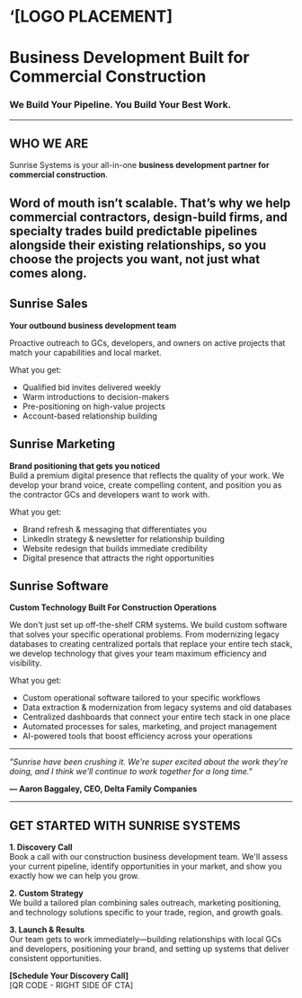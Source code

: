 # ‘\[LOGO PLACEMENT\] 

# Business Development Built for Commercial Construction

### We Build Your Pipeline. You Build Your Best Work. 

---

## WHO WE ARE 

Sunrise Systems is your all-in-one **business development partner for commercial construction**.

Word of mouth isn’t scalable. That’s why we help commercial contractors, design-build firms, and specialty trades build predictable pipelines alongside their existing relationships, so you choose the projects you want, not just what comes along.  
---

## Sunrise Sales

**Your outbound business development team**

Proactive outreach to GCs, developers, and owners on active projects that match your capabilities and local market. 

What you get:

* Qualified bid invites delivered weekly  
* Warm introductions to decision-makers  
* Pre-positioning on high-value projects  
* Account-based relationship building

## Sunrise Marketing

**Brand positioning that gets you noticed**  
Build a premium digital presence that reflects the quality of your work. We develop your brand voice, create compelling content, and position you as the contractor GCs and developers want to work with. 

What you get:

* Brand refresh & messaging that differentiates you  
* LinkedIn strategy & newsletter for relationship building  
* Website redesign that builds immediate credibility  
* Digital presence that attracts the right opportunities

## Sunrise Software

**Custom Technology Built For Construction Operations**

We don't just set up off-the-shelf CRM systems. We build custom software that solves your specific operational problems. From modernizing legacy databases to creating centralized portals that replace your entire tech stack, we develop technology that gives your team maximum efficiency and visibility. 

What you get:

* Custom operational software tailored to your specific workflows  
* Data extraction & modernization from legacy systems and old databases  
* Centralized dashboards that connect your entire tech stack in one place  
* Automated processes for sales, marketing, and project management  
* AI-powered tools that boost efficiency across your operations

---

*"Sunrise have been crushing it. We're super excited about the work they're doing, and I think we'll continue to work together for a long time."*

**— Aaron Baggaley, CEO, Delta Family Companies**

---

## **GET STARTED WITH SUNRISE SYSTEMS** 

**1\. Discovery Call**  
Book a call with our construction business development team. We'll assess your current pipeline, identify opportunities in your market, and show you exactly how we can help you grow.

**2\. Custom Strategy**  
We build a tailored plan combining sales outreach, marketing positioning, and technology solutions specific to your trade, region, and growth goals.

**3\. Launch & Results**  
Our team gets to work immediately—building relationships with local GCs and developers, positioning your brand, and setting up systems that deliver consistent opportunities.

**\[Schedule Your Discovery Call\]**  
\[QR CODE \- RIGHT SIDE OF CTA\]  
